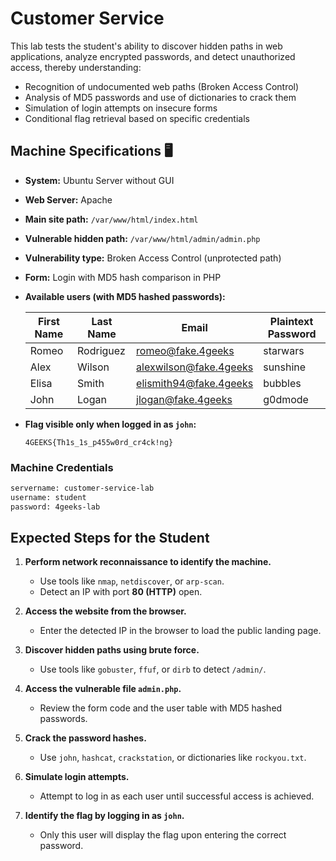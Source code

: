 # Customer Service

This lab tests the student's ability to discover hidden paths in web applications, analyze encrypted passwords, and detect unauthorized access, thereby understanding:

- Recognition of undocumented web paths (Broken Access Control)
- Analysis of MD5 passwords and use of dictionaries to crack them
- Simulation of login attempts on insecure forms
- Conditional flag retrieval based on specific credentials

## Machine Specifications 🖥️

- **System:** Ubuntu Server without GUI
- **Web Server:** Apache
- **Main site path:** `/var/www/html/index.html`
- **Vulnerable hidden path:** `/var/www/html/admin/admin.php`
- **Vulnerability type:** Broken Access Control (unprotected path)
- **Form:** Login with MD5 hash comparison in PHP

- **Available users (with MD5 hashed passwords):**

    | First Name | Last Name   | Email                     | Plaintext Password |
    |------------|-------------|---------------------------|--------------------|
    | Romeo      | Rodriguez   | romeo@fake.4geeks         | starwars           |
    | Alex       | Wilson      | alexwilson@fake.4geeks    | sunshine           |
    | Elisa      | Smith       | elismith94@fake.4geeks    | bubbles            |
    | John       | Logan       | jlogan@fake.4geeks        | g0dmode            |

- **Flag visible only when logged in as `john`:**

    ```text
    4GEEKS{Th1s_1s_p455w0rd_cr4ck!ng}
    ```

### Machine Credentials

```bash
servername: customer-service-lab
username: student
password: 4geeks-lab
```

## Expected Steps for the Student

1. **Perform network reconnaissance to identify the machine.**
   - Use tools like `nmap`, `netdiscover`, or `arp-scan`.
   - Detect an IP with port **80 (HTTP)** open.

2. **Access the website from the browser.**
   - Enter the detected IP in the browser to load the public landing page.

3. **Discover hidden paths using brute force.**
   - Use tools like `gobuster`, `ffuf`, or `dirb` to detect `/admin/`.

4. **Access the vulnerable file `admin.php`.**
   - Review the form code and the user table with MD5 hashed passwords.

5. **Crack the password hashes.**
   - Use `john`, `hashcat`, `crackstation`, or dictionaries like `rockyou.txt`.

6. **Simulate login attempts.**
   - Attempt to log in as each user until successful access is achieved.

7. **Identify the flag by logging in as `john`.**
   - Only this user will display the flag upon entering the correct password.
